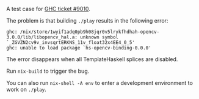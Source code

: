 A test case for [GHC ticket #9010](https://ghc.haskell.org/trac/ghc/ticket/9010#comment:6).

The problem is that building `./play` results in the following error:

    ghc: /nix/store/1wyif1adq0pb9h08jqr0v5lrykfhdhah-opencv-3.0.0/lib/libopencv_hal.a: unknown symbol `_ZGVZN2cv9v_invsqrtERKNS_11v_float32x4EE4_0_5'
    ghc: unable to load package `hs-opencv-binding-0.0.0'

The error disappears when all TemplateHaskell splices are disabled.

Run `nix-build` to trigger the bug.

You can also run `nix-shell -A env` to enter a development environment to work on `./play`.
